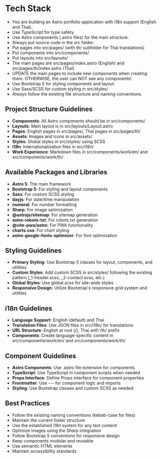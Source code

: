 # Tech Stack

- You are building an Astro portfolio application with i18n support (English and Thai).
- Use TypeScript for type safety.
- Use Astro components (.astro files) for the main structure.
- Always put source code in the src folder.
- Put pages into src/pages/ (with th/ subfolder for Thai translations)
- Put components into src/components/
- Put layouts into src/layouts/
- The main pages are src/pages/index.astro (English) and src/pages/th/index.astro (Thai)
- UPDATE the main pages to include new components when creating them. OTHERWISE, the user can NOT see any components!
- Use Bootstrap 5 for styling components and layout.
- Use Sass/SCSS for custom styling in src/styles/
- Always follow the existing file structure and naming conventions.

## Project Structure Guidelines

- **Components**: All Astro components should be in src/components/
- **Layouts**: Main layout is in src/layouts/Layout.astro
- **Pages**: English pages in src/pages/, Thai pages in src/pages/th/
- **Assets**: Images and icons in src/assets/
- **Styles**: Global styles in src/styles/ using SCSS
- **i18n**: Internationalization files in src/i18n/
- **Work Experience**: Markdown files in src/components/work/en/ and src/components/work/th/

## Available Packages and Libraries

- **Astro 5**: The main framework
- **Bootstrap 5**: For styling and layout components
- **Sass**: For custom SCSS styling
- **dayjs**: For date/time manipulation
- **numeral**: For number formatting
- **Sharp**: For image optimization
- **@astrojs/sitemap**: For sitemap generation
- **astro-robots-txt**: For robots.txt generation
- **@vite-pwa/astro**: For PWA functionality
- **charts.css**: For chart styling
- **astro-google-fonts-optimizer**: For font optimization

## Styling Guidelines

- **Primary Styling**: Use Bootstrap 5 classes for layout, components, and utilities
- **Custom Styles**: Add custom SCSS in src/styles/ following the existing pattern (_1-header.scss, _2-contact.scss, etc.)
- **Global Styles**: Use global.scss for site-wide styles
- **Responsive Design**: Utilize Bootstrap's responsive grid system and utilities

## i18n Guidelines

- **Language Support**: English (default) and Thai
- **Translation Files**: Use JSON files in src/i18n/ for translations
- **URL Structure**: English at root (/), Thai with /th/ prefix
- **Components**: Create language-specific content in src/components/work/en/ and src/components/work/th/

## Component Guidelines

- **Astro Components**: Use .astro file extension for components
- **TypeScript**: Use TypeScript in component scripts when needed
- **Props Interface**: Define Props interface for component properties
- **Frontmatter**: Use --- for component logic and imports
- **Styling**: Use Bootstrap classes and custom SCSS as needed

## Best Practices

- Follow the existing naming conventions (kebab-case for files)
- Maintain the current folder structure
- Use the established i18n system for any text content
- Optimize images using the Sharp integration
- Follow Bootstrap 5 conventions for responsive design
- Keep components modular and reusable
- Use semantic HTML elements
- Maintain accessibility standards
